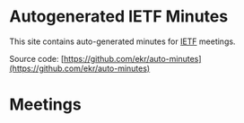 # Autogenerated IETF Minutes

This site contains auto-generated minutes for [IETF](https://www.ietf.org/) meetings.

Source code: [https://github.com/ekr/auto-minutes](https://github.com/ekr/auto-minutes)


# Meetings



